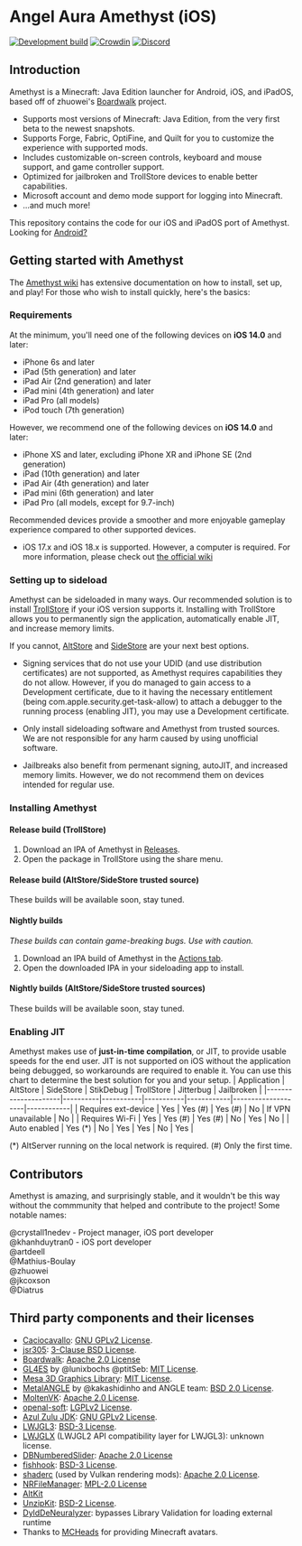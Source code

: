 # Angel Aura Amethyst (iOS)
[![Development build](https://github.com/AngelAuraMC/Amethyst-iOS/actions/workflows/development.yml/badge.svg?branch=main)](https://github.com/AngelAuraMC/Amethyst-iOS/actions/workflows/development.yml)
[![Crowdin](https://badges.crowdin.net/angelauramc/localized.svg)](https://crowdin.com/project/angelauramc)
[![Discord](https://img.shields.io/discord/724163890803638273.svg?label=&logo=discord&logoColor=ffffff&color=7389D8&labelColor=6A7EC2)](https://discord.gg/5ptqkyZxEy)



## Introduction
Amethyst is a Minecraft: Java Edition launcher for Android, iOS, and iPadOS, based off of zhuowei's [Boardwalk](https://github.com/zhuowei/Boardwalk) project.
* Supports most versions of Minecraft: Java Edition, from the very first beta to the newest snapshots.
* Supports Forge, Fabric, OptiFine, and Quilt for you to customize the experience with supported mods.
* Includes customizable on-screen controls, keyboard and mouse support, and game controller support.
* Optimized for jailbroken and TrollStore devices to enable better capabilities.
* Microsoft account and demo mode support for logging into Minecraft.
* ...and much more!

This repository contains the code for our iOS and iPadOS port of Amethyst. Looking for [Android?](https://github.com/AngelAuraMC/Amethyst-Android)

## Getting started with Amethyst
The [Amethyst wiki](https://wiki.angelauramc.dev/wiki/getting_started/INSTALL.html#ios) has extensive documentation on how to install, set up, and play! For those who wish to install quickly, here's the basics:

### Requirements
At the minimum, you'll need one of the following devices on **iOS 14.0** and later:
- iPhone 6s and later
- iPad (5th generation) and later
- iPad Air (2nd generation) and later
- iPad mini (4th generation) and later
- iPad Pro (all models)
- iPod touch (7th generation)

However, we recommend one of the following devices on **iOS 14.0** and later:
- iPhone XS and later, excluding iPhone XR and iPhone SE (2nd generation)
- iPad (10th generation) and later
- iPad Air (4th generation) and later
- iPad mini (6th generation) and later
- iPad Pro (all models, except for 9.7-inch)

Recommended devices provide a smoother and more enjoyable gameplay experience compared to other supported devices.
- iOS 17.x and iOS 18.x is supported. However, a computer is required. For more information, please check out [the official wiki](https://wiki.angelauramc.dev/wiki/faq/ios/JIT.html#what-are-the-methods-to-enable-jit)

### Setting up to sideload
Amethyst can be sideloaded in many ways. Our recommended solution is to install [TrollStore](https://github.com/opa334/TrollStore) if your iOS version supports it. Installing with TrollStore allows you to permanently sign the application, automatically enable JIT, and increase memory limits.

If you cannot, [AltStore](https://altstore.io) and [SideStore](https://sidestore.io) are your next best options.
- Signing services that do not use your UDID (and use distribution certificates) are not supported, as Amethyst requires capabilities they do not allow. However, if you do managed to gain access to a Development certificate, due to it having the necessary entitlement (being com.apple.security.get-task-allow) to attach a debugger to the running process (enabling JIT), you may use a Development certificate.
  
- Only install sideloading software and Amethyst from trusted sources. We are not responsible for any harm caused by using unofficial software.
- Jailbreaks also benefit from permenant signing, autoJIT, and increased memory limits. However, we do not recommend them on devices intended for regular use.

### Installing Amethyst
#### Release build (TrollStore)
1. Download an IPA of Amethyst in [Releases](https://github.com/AngelAuraMC/Amethyst-iOS/releases).
2. Open the package in TrollStore using the share menu.

#### Release build (AltStore/SideStore trusted source)
These builds will be available soon, stay tuned.

#### Nightly builds
*These builds can contain game-breaking bugs. Use with caution.*
1. Download an IPA build of Amethyst in the [Actions tab](https://github.com/AngelAuraMC/Amethyst-iOS/actions).
2. Open the downloaded IPA in your sideloading app to install.

#### Nightly builds (AltStore/SideStore trusted sources)
These builds will be available soon, stay tuned.

### Enabling JIT
Amethyst makes use of **just-in-time compilation**, or JIT, to provide usable speeds for the end user. JIT is not supported on iOS without the application being debugged, so workarounds are required to enable it. You can use this chart to determine the best solution for you and your setup.
| Application         | AltStore | SideStore | StikDebug | TrollStore | Jitterbug          | Jailbroken |
|---------------------|----------|-----------|-----------|------------|--------------------|------------|
| Requires ext-device | Yes      | Yes (#)   | Yes (#)   | No         | If VPN unavailable | No         |
| Requires Wi-Fi      | Yes      | Yes (#)   | Yes (#)   | No         | Yes                | No         |
| Auto enabled        | Yes (*)  | No        | Yes       | Yes        | No                 | Yes        |

(*) AltServer running on the local network is required.
(#) Only the first time.

## Contributors
Amethyst is amazing, and surprisingly stable, and it wouldn't be this way without the commmunity that helped and contribute to the project! Some notable names:

@crystall1nedev - Project manager, iOS port developer  
@khanhduytran0 - iOS port developer  
@artdeell  
@Mathius-Boulay  
@zhuowei  
@jkcoxson   
@Diatrus 

## Third party components and their licenses
- [Caciocavallo](https://github.com/PojavLauncherTeam/caciocavallo): [GNU GPLv2 License](https://github.com/PojavLauncherTeam/caciocavallo/blob/master/LICENSE).
- [jsr305](https://code.google.com/p/jsr-305): [3-Clause BSD License](http://opensource.org/licenses/BSD-3-Clause).
- [Boardwalk](https://github.com/zhuowei/Boardwalk): [Apache 2.0 License](https://github.com/zhuowei/Boardwalk/blob/master/LICENSE) 
- [GL4ES](https://github.com/ptitSeb/gl4es) by @lunixbochs @ptitSeb: [MIT License](https://github.com/ptitSeb/gl4es/blob/master/LICENSE).
- [Mesa 3D Graphics Library](https://gitlab.freedesktop.org/mesa/mesa): [MIT License](https://docs.mesa3d.org/license.html).
- [MetalANGLE](https://github.com/khanhduytran0/metalangle) by @kakashidinho and ANGLE team: [BSD 2.0 License](https://github.com/kakashidinho/metalangle/blob/master/LICENSE).
- [MoltenVK](https://github.com/KhronosGroup/MoltenVK): [Apache 2.0 License](https://github.com/KhronosGroup/MoltenVK/blob/master/LICENSE).
- [openal-soft](https://github.com/kcat/openal-soft): [LGPLv2 License](https://github.com/kcat/openal-soft/blob/master/COPYING).
- [Azul Zulu JDK](https://www.azul.com/downloads/?package=jdk): [GNU GPLv2 License](https://openjdk.java.net/legal/gplv2+ce.html).
- [LWJGL3](https://github.com/PojavLauncherTeam/lwjgl3): [BSD-3 License](https://github.com/LWJGL/lwjgl3/blob/master/LICENSE.md).
- [LWJGLX](https://github.com/PojavLauncherTeam/lwjglx) (LWJGL2 API compatibility layer for LWJGL3): unknown license.
- [DBNumberedSlider](https://github.com/khanhduytran0/DBNumberedSlider): [Apache 2.0 License](https://github.com/immago/DBNumberedSlider/blob/master/LICENSE)
- [fishhook](https://github.com/khanhduytran0/fishhook): [BSD-3 License](https://github.com/facebook/fishhook/blob/main/LICENSE).
- [shaderc](https://github.com/khanhduytran0/shaderc) (used by Vulkan rendering mods): [Apache 2.0 License](https://github.com/google/shaderc/blob/main/LICENSE).
- [NRFileManager](https://github.com/mozilla-mobile/firefox-ios/tree/b2f89ac40835c5988a1a3eb642982544e00f0f90/ThirdParty/NRFileManager): [MPL-2.0 License](https://www.mozilla.org/en-US/MPL/2.0)
- [AltKit](https://github.com/rileytestut/AltKit)
- [UnzipKit](https://github.com/abbeycode/UnzipKit): [BSD-2 License](https://github.com/abbeycode/UnzipKit/blob/master/LICENSE).
- [DyldDeNeuralyzer](https://github.com/xpn/DyldDeNeuralyzer): bypasses Library Validation for loading external runtime
- Thanks to [MCHeads](https://mc-heads.net) for providing Minecraft avatars.
